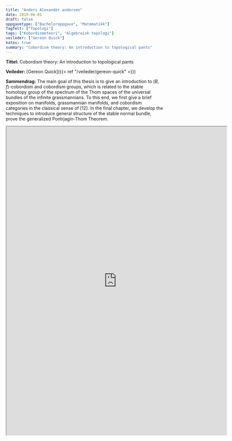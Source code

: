 ```yaml
---
title: "Anders Alexander andersen"
date: 2019-06-01
draft: false
oppgavetype: ["Bacheloroppgave", "Matematikk"]
fagfelt: ["Topologi"]
tags: ["Kobordismeteori", "Algebraisk topologi"]
veileder: ["Gereon Quick"]
katex: true
summary: "Cobordism theory: An introduction to topological pants"
---
```


**Tittel:**  Cobordism theory: An introduction to topological pants

**Veileder:**  [Gereon Quick]({{< ref "/veileder/gereon-quick" >}})

**Sammendrag:** The main goal of this thesis is to give an introduction to $(B, f)$-cobordism and cobordism groups, which is related to the stable homotopy group of the spectrum of the Thom spaces of the universal bundles of the infinite grassmannians. To this end, we first give a brief exposition on manifolds, grassmannian manifolds, and cobordism categories in the classical sense of [12]. In the final chapter, we develop the techniques to introduce general structure of the stable normal bundle, prove the generalized Pontrjagin-Thom Theorem.


<iframe src="https://docs.google.com/file/d/1I_G86b2X5DQwzp7x8K5QZqGmMEEEJjg8/preview" width="700" height="980" allow="autoplay"></iframe>

